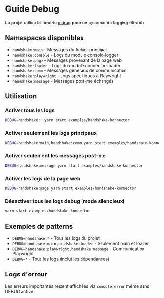 # Guide Debug

Le projet utilise la librairie [debug](https://github.com/debug-js/debug) pour un système de logging filtrable.

## Namespaces disponibles

- `handshake:main` - Messages du fichier principal
- `handshake:console` - Logs du module console-logger  
- `handshake:page` - Messages provenant de la page web
- `handshake:loader` - Logs du module connector-loader
- `handshake:comm` - Messages généraux de communication
- `handshake:playwright` - Logs spécifiques à Playwright
- `handshake:message` - Messages post-me échangés

## Utilisation

### Activer tous les logs
```bash
DEBUG=handshake:* yarn start examples/handshake-konnector
```

### Activer seulement les logs principaux
```bash
DEBUG=handshake:main,handshake:comm yarn start examples/handshake-konnector
```

### Activer seulement les messages post-me
```bash
DEBUG=handshake:message yarn start examples/handshake-konnector
```

### Activer les logs de la page web
```bash
DEBUG=handshake:page yarn start examples/handshake-konnector
```

### Désactiver tous les logs debug (mode silencieux)
```bash
yarn start examples/handshake-konnector
```

## Exemples de patterns

- `DEBUG=handshake:*` - Tous les logs du projet
- `DEBUG=handshake:main,handshake:loader` - Seulement main et loader
- `DEBUG=handshake:playwright,handshake:message` - Communication Playwright
- `DEBUG=*` - Tous les logs (inclut les dépendances)

## Logs d'erreur

Les erreurs importantes restent affichées via `console.error` même sans DEBUG activé. 